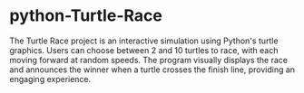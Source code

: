 # python-Turtle-Race
The Turtle Race project is an interactive simulation using Python's turtle graphics. Users can choose between 2 and 10 turtles to race, with each moving forward at random speeds. The program visually displays the race and announces the winner when a turtle crosses the finish line, providing an engaging experience.
